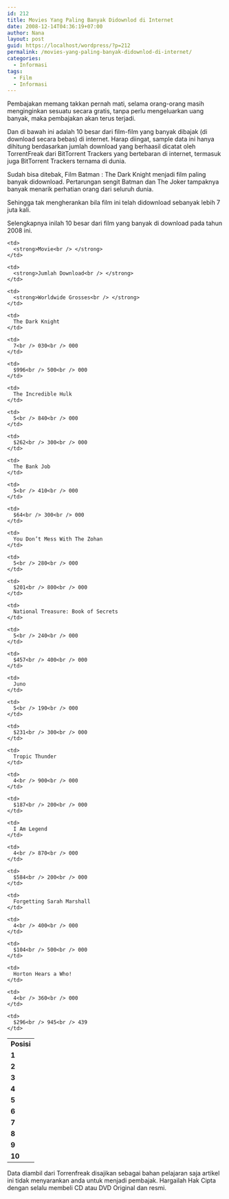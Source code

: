 ```yaml
---
id: 212
title: Movies Yang Paling Banyak Didownlod di Internet
date: 2008-12-14T04:36:19+07:00
author: Nana
layout: post
guid: https://localhost/wordpress/?p=212
permalink: /movies-yang-paling-banyak-didownlod-di-internet/
categories:
  - Informasi
tags:
  - Film
  - Informasi
---
```

Pembajakan memang takkan pernah mati, selama orang-orang masih menginginkan sesuatu secara gratis, tanpa perlu mengeluarkan uang banyak, maka pembajakan akan terus terjadi.

Dan di bawah ini adalah 10 besar dari film-film yang banyak dibajak (di download secara bebas) di internet. Harap diingat, sample data ini hanya dihitung berdasarkan jumlah download yang berhaasil dicatat oleh TorrentFreak dari BitTorrent Trackers yang bertebaran di internet, termasuk juga BitTorrent Trackers ternama di dunia.

Sudah bisa ditebak, Film Batman : The Dark Knight menjadi film paling banyak didownload. Pertarungan sengit Batman dan The Joker tampaknya banyak menarik perhatian orang dari seluruh dunia.

Sehingga tak mengherankan bila film ini telah didownload sebanyak lebih 7 juta kali.

Selengkapnya inilah 10 besar dari film yang banyak di download pada tahun 2008 ini.

<!--more-->

<table border="0">
  <tr>
    <td>
      <strong>Posisi<br /> </strong>
    </td>
    
    <td>
      <strong>Movie<br /> </strong>
    </td>
    
    <td>
      <strong>Jumlah Download<br /> </strong>
    </td>
    
    <td>
      <strong>Worldwide Grosses<br /> </strong>
    </td>
  </tr>
  
  <tr>
    <td>
      <strong>1 </strong>
    </td>
    
    <td>
      The Dark Knight
    </td>
    
    <td>
      7<br /> 030<br /> 000
    </td>
    
    <td>
      $996<br /> 500<br /> 000
    </td>
  </tr>
  
  <tr>
    <td>
      <strong>2 </strong>
    </td>
    
    <td>
      The Incredible Hulk
    </td>
    
    <td>
      5<br /> 840<br /> 000
    </td>
    
    <td>
      $262<br /> 300<br /> 000
    </td>
  </tr>
  
  <tr>
    <td>
      <strong>3 </strong>
    </td>
    
    <td>
      The Bank Job
    </td>
    
    <td>
      5<br /> 410<br /> 000
    </td>
    
    <td>
      $64<br /> 300<br /> 000
    </td>
  </tr>
  
  <tr>
    <td>
      <strong>4 </strong>
    </td>
    
    <td>
      You Don’t Mess With The Zohan
    </td>
    
    <td>
      5<br /> 280<br /> 000
    </td>
    
    <td>
      $201<br /> 800<br /> 000
    </td>
  </tr>
  
  <tr>
    <td>
      <strong>5 </strong>
    </td>
    
    <td>
      National Treasure: Book of Secrets
    </td>
    
    <td>
      5<br /> 240<br /> 000
    </td>
    
    <td>
      $457<br /> 400<br /> 000
    </td>
  </tr>
  
  <tr>
    <td>
      <strong>6 </strong>
    </td>
    
    <td>
      Juno
    </td>
    
    <td>
      5<br /> 190<br /> 000
    </td>
    
    <td>
      $231<br /> 300<br /> 000
    </td>
  </tr>
  
  <tr>
    <td>
      <strong>7 </strong>
    </td>
    
    <td>
      Tropic Thunder
    </td>
    
    <td>
      4<br /> 900<br /> 000
    </td>
    
    <td>
      $187<br /> 200<br /> 000
    </td>
  </tr>
  
  <tr>
    <td>
      <strong>8 </strong>
    </td>
    
    <td>
      I Am Legend
    </td>
    
    <td>
      4<br /> 870<br /> 000
    </td>
    
    <td>
      $584<br /> 200<br /> 000
    </td>
  </tr>
  
  <tr>
    <td>
      <strong>9 </strong>
    </td>
    
    <td>
      Forgetting Sarah Marshall
    </td>
    
    <td>
      4<br /> 400<br /> 000
    </td>
    
    <td>
      $104<br /> 500<br /> 000
    </td>
  </tr>
  
  <tr>
    <td>
      <strong>10 </strong>
    </td>
    
    <td>
      Horton Hears a Who!
    </td>
    
    <td>
      4<br /> 360<br /> 000
    </td>
    
    <td>
      $296<br /> 945<br /> 439
    </td>
  </tr>
</table>

Data diambil dari Torrenfreak disajikan sebagai bahan pelajaran saja artikel ini tidak menyarankan anda untuk menjadi pembajak. Hargailah Hak Cipta dengan selalu membeli CD atau DVD Original dan resmi.